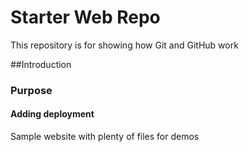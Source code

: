 # Starter Web Repo

This repository is for showing how Git and GitHub work


##Introduction

### Purpose


#### Adding deployment
Sample website with plenty of files for demos
